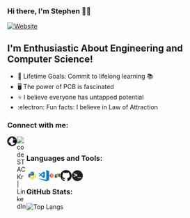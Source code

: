 ### Hi there, I'm Stephen 👋🏻

[![Website](https://img.shields.io/website?label=Facebook.com&style=for-the-badge&url=https%3A%2F%2Fcodestackr.com)](https://www.facebook.com/stephenchong1996/)

## I'm Enthusiastic About Engineering and Computer Science!

- 🎯 Lifetime Goals: Commit to lifelong learning 📚
- 🖥️ The power of PCB is fascinated
- ⭐ I believe everyone has untapped potential 
- :electron: Fun facts: I believe in Law of Attraction

### Connect with me:

[<img align="left" alt="codeSTACKr.com" width="22px" src="https://raw.githubusercontent.com/iconic/open-iconic/master/svg/globe.svg" />][website]
[<img align="left" alt="codeSTACKr | LinkedIn" width="22px" src="https://cdn.jsdelivr.net/npm/simple-icons@v3/icons/linkedin.svg" />][linkedin]

<br />

### Languages and Tools:

<img align="left" alt="Python" width="26px" src="https://raw.githubusercontent.com/github/explore/80688e429a7d4ef2fca1e82350fe8e3517d3494d/topics/python/python.png" />
<img align="left" alt="Visual Studio Code" width="26px" src="https://raw.githubusercontent.com/github/explore/80688e429a7d4ef2fca1e82350fe8e3517d3494d/topics/visual-studio-code/visual-studio-code.png" />
<img align="left" alt="Git" width="26px" src="https://raw.githubusercontent.com/github/explore/80688e429a7d4ef2fca1e82350fe8e3517d3494d/topics/git/git.png" />
<img align="left" alt="GitHub" width="26px" src="https://raw.githubusercontent.com/github/explore/78df643247d429f6cc873026c0622819ad797942/topics/github/github.png" />
<img align="left" alt="Terminal" width="26px" src="https://raw.githubusercontent.com/github/explore/80688e429a7d4ef2fca1e82350fe8e3517d3494d/topics/terminal/terminal.png" />

<br />

### GitHub Stats:

![Top Langs](https://github-readme-stats.vercel.app/api/top-langs/?username=StephenChong96&theme=tokyonight)

<br />

[website]: https://www.facebook.com/stephenchong1996/
[linkedin]: https://www.linkedin.com/in/stephenchong96/
